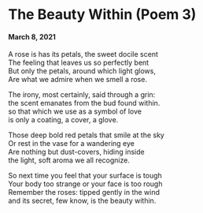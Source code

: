 # The Beauty Within (Poem 3)
#### March 8, 2021

A rose is has its petals, the sweet docile scent  
The feeling that leaves us so perfectly bent  
But only the petals, around which light glows,  
Are what we admire when we smell a rose.   
  
The irony, most certainly, said through a grin:  
the scent emanates from the bud found within.  
so that which we use as a symbol of love  
is only a coating, a cover, a glove.  
  
Those deep bold red petals that smile at the sky  
Or rest in the vase for a wandering eye  
Are nothing but dust-covers, hiding inside  
the light, soft aroma we all recognize.   
  
So next time you feel that your surface is tough  
Your body too strange or your face is too rough  
Remember the roses: tipped gently in the wind  
and its secret, few know, is the beauty within.  